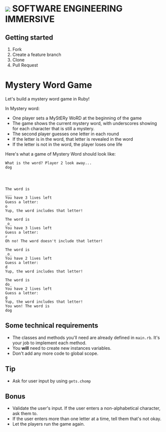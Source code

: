 # ![](https://ga-dash.s3.amazonaws.com/production/assets/logo-9f88ae6c9c3871690e33280fcf557f33.png)  SOFTWARE ENGINEERING IMMERSIVE

## Getting started

1. Fork
1. Create a feature branch
1. Clone
1. Pull Request

# Mystery Word Game

Let's build a mystery word game in Ruby!

In Mystery word:

*   One player sets a MyStERy WoRD at the beginning of the game
*   The game shows the current mystery word, with underscores showing for each character that is still a mystery.
*   The second player guesses one letter in each round
*   If the letter is in the word, that letter is revealed in the word
*   If the letter is not in the word, the player loses one life

Here's what a game of Mystery Word should look like:

```
What is the word? Player 2 look away...
dog




The word is
___
You have 3 lives left
Guess a letter:
o
Yup, the word includes that letter!

The word is
_o_
You have 3 lives left
Guess a letter:
r
Oh no! The word doesn't include that letter!

The word is
_o_
You have 2 lives left
Guess a letter:
d
Yup, the word includes that letter!

The word is
do_
You have 2 lives left
Guess a letter:
g
Yup, the word includes that letter!
You won! The word is
dog
```

## Some technical requirements

*   The classes and methods you'll need are already defined in `main.rb`. It's your job to implement each method.
*   You __will__ need to create new instances variables.
*   Don't add any more code to global scope.

## Tip

* Ask for user input by using `gets.chomp`

## Bonus

*   Validate the user's input. If the user enters a non-alphabetical character, ask them to.
*   If the user enters more than one letter at a time, tell them that's not okay.
*   Let the players run the game again.

